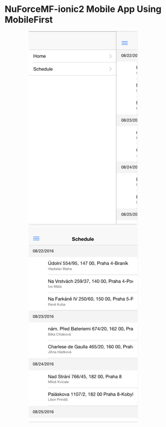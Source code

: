 # NuForceMF-ionic2 Mobile App Using MobileFirst
<p align="center">
  <img src="Home Screen.png" width="350"/>
  <img src="scheduler.png" width="350"/>
</p>
